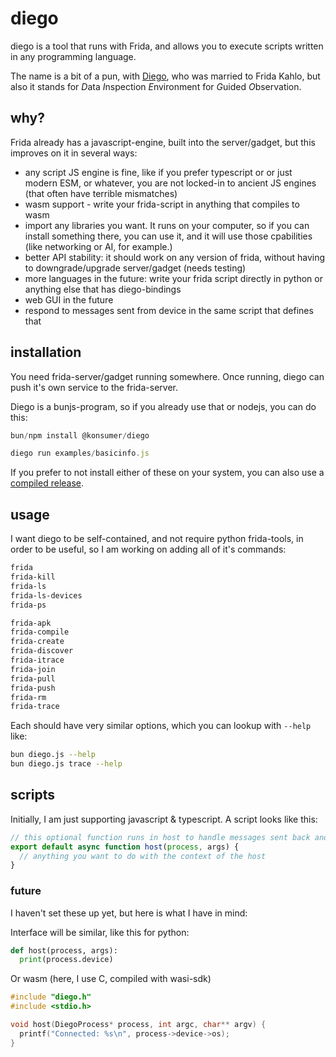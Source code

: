 # diego

diego is a tool that runs with Frida, and allows you to execute scripts written in any programming language.

The name is a bit of a pun, with [Diego](https://en.wikipedia.org/wiki/Diego_Rivera), who was married to Frida Kahlo, but also it stands for *D*ata *I*nspection *E*nvironment for *G*uided *O*bservation.

## why?

Frida already has a javascript-engine, built into the server/gadget, but this improves on it in several ways:

- any script JS engine is fine, like if you prefer typescript or or just modern ESM, or whatever, you are not locked-in to ancient JS engines (that often have terrible mismatches)
- wasm support - write your frida-script in anything that compiles to wasm
- import any libraries you want. It runs on your computer, so if you can install something there, you can use it, and it will use those cpabilities (like networking or AI, for example.)
- better API stability: it should work on any version of frida, without having to downgrade/upgrade server/gadget (needs testing)
- more languages in the future: write your frida script directly in python or anything else that has diego-bindings
- web GUI in the future
- respond to messages sent from device in the same script that defines that


## installation

You need frida-server/gadget running somewhere. Once running, diego can push it's own service to the frida-server.

Diego is a bunjs-program, so if you already use that or nodejs, you can do this:

```js
bun/npm install @konsumer/diego

diego run examples/basicinfo.js
```

If you prefer to not install either of these on your system, you can also use a [compiled release](https://github.com/konsumer/diego/releases/).

## usage

I want diego to be self-contained, and not require python frida-tools, in order to be useful, so I am working on adding all of it's commands:


```sh
frida
frida-kill
frida-ls
frida-ls-devices
frida-ps

frida-apk
frida-compile
frida-create
frida-discover
frida-itrace
frida-join
frida-pull
frida-push
frida-rm
frida-trace
```

Each should have very similar options, which you can lookup with `--help` like:


```sh
bun diego.js --help
bun diego.js trace --help
```


## scripts

Initially, I am just supporting javascript & typescript. A script looks like this:

```js
// this optional function runs in host to handle messages sent back and call RPC functions and stuff
export default async function host(process, args) {
  // anything you want to do with the context of the host
}
```

### future

I haven't set these up yet, but here is what I have in mind:

Interface will be similar, like this for python:

```py
def host(process, args):
  print(process.device)
```

Or wasm (here, I use C, compiled with wasi-sdk)

```c
#include "diego.h"
#include <stdio.h>

void host(DiegoProcess* process, int argc, char** argv) {
  printf("Connected: %s\n", process->device->os);
}

```




